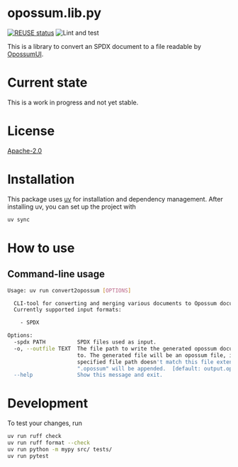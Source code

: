 <!--
SPDX-FileCopyrightText: TNG Technology Consulting GmbH <https://www.tngtech.com>

SPDX-License-Identifier: Apache-2.0
-->

# opossum.lib.py

[![REUSE status](https://api.reuse.software/badge/git.fsfe.org/reuse/api)](https://api.reuse.software/info/git.fsfe.org/reuse/api)
![Lint and test](https://github.com/opossum-tool/opossum.lib.py/actions/workflows/lint_and_run_tests.yml/badge.svg)

This is a library to convert an SPDX document to a file readable by [OpossumUI](https://github.com/opossum-tool/OpossumUI/).

# Current state

This is a work in progress and not yet stable.

# License

[Apache-2.0](LICENSE)

# Installation

This package uses [uv](https://docs.astral.sh/uv/) for installation and dependency management.
After installing uv, you can set up the project with

```bash
uv sync
```

# How to use

## Command-line usage

```bash
Usage: uv run convert2opossum [OPTIONS]

  CLI-tool for converting and merging various documents to Opossum documents.
  Currently supported input formats:

    - SPDX

Options:
  -spdx PATH          SPDX files used as input.
  -o, --outfile TEXT  The file path to write the generated opossum document
                      to. The generated file will be an opossum file, if the
                      specified file path doesn't match this file extension
                      ".opossum" will be appended.  [default: output.opossum]
  --help              Show this message and exit.

```

# Development

To test your changes, run

```bash
uv run ruff check
uv run ruff format --check
uv run python -m mypy src/ tests/
uv run pytest
```
